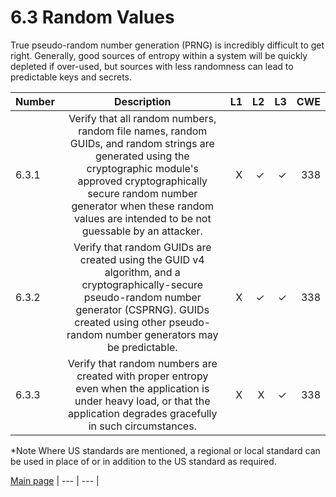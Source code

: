 # 6.3 Random Values

True pseudo-random number generation (PRNG) is incredibly difficult to get right. Generally, good sources of entropy within a system will be quickly depleted if over-used, but sources with less randomness can lead to predictable keys and secrets.

| Number       | Description     | L1    		| L2         | L3 		   | CWE		|
| :------------- | :----------: | -----------: | -----------:|-----------:| -----------:|
| 6.3.1 | Verify that all random numbers, random file names, random GUIDs, and random strings are generated using the cryptographic module's approved cryptographically secure random number generator when these random values are intended to be not guessable by an attacker. | X	 | ✓   | ✓   | 338 |
| 6.3.2 | Verify that random GUIDs are created using the GUID v4 algorithm, and a cryptographically-secure pseudo-random number generator (CSPRNG). GUIDs created using other pseudo-random number generators may be predictable. | X 	 | ✓   | ✓   | 338 |
| 6.3.3 | Verify that random numbers are created with proper entropy even when the application is under heavy load, or that the application degrades gracefully in such circumstances. | X	 | X   | ✓   | 338|

*Note
Where US standards are mentioned, a regional or local standard can be used in place of or in addition to the US standard as required.

[Main page](../README.md) 
| --- | --- |